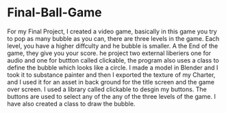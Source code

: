 # Final-Ball-Game
For my Final Project, I created a video game, basically in this game you try to pop as many bubble as you can, there are three levels in the game. Each level, you have a higher diffculty and he bubble is smaller. A the End of the game, they give you your score. he project two external liberiers one for audio and one for buttton called clickable, the program also uses a class to define the bubble which looks like a circle. I made a model in Blender and I took it to substance painter and then I exported the texture of my Charter, and I used it for an asset in back ground for the title screen and the game over screen. I used a library called clickable to desgin my buttons. The buttons are used to select any of the any of the three levels of the game. I have also created a class to draw the bubble.  
